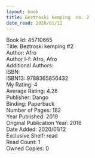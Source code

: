```yaml
---
layout: book
title: Beztroski kemping  no. 2
date_read: 2020/01/12
---
```


Book Id: 45710665<br />
Title: Beztroski kemping #2<br />
Author: Afro<br />
Author l-f: Afro, Afro<br />
Additional Authors: <br />
ISBN: <br />
ISBN13: 9788365856432<br />
My Rating: 4<br />
Average Rating: 4.26<br />
Publisher: Dango<br />
Binding: Paperback<br />
Number of Pages: 182<br />
Year Published: 2019<br />
Original Publication Year: 2016<br />
Date Added: 2020/01/12<br />
Exclusive Shelf: read<br />
Read Count: 1<br />
Owned Copies: 0<br />

